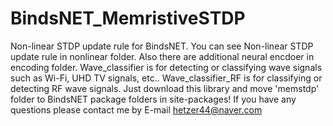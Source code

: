 # BindsNET_MemristiveSTDP
Non-linear STDP update rule for BindsNET.
You can see Non-linear STDP update rule in nonlinear folder.
Also there are additional neural encdoer in encoding folder.
Wave_classifier is for detecting or classifying wave signals such as Wi-Fi, UHD TV signals, etc..
Wave_classifier_RF is for classifying or detecting RF wave signals. 
Just download this library and move 'memstdp' folder to BindsNET package folders in site-packages!
If you have any questions please contact me by E-mail hetzer44@naver.com
